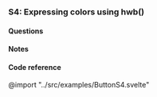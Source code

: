 ### S4: Expressing colors using hwb()

#### Questions

#### Notes

#### Code reference

@import "../src/examples/ButtonS4.svelte"